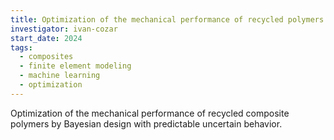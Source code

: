 ```yaml
---
title: Optimization of the mechanical performance of recycled polymers
investigator: ivan-cozar
start_date: 2024
tags:
  - composites
  - finite element modeling
  - machine learning
  - optimization
---
```


<!-- excerpt start -->
Optimization of the mechanical performance of recycled composite polymers by Bayesian design with predictable uncertain behavior.
<!-- excerpt end -->